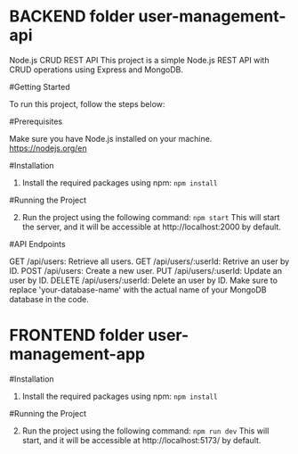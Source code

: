 # BACKEND folder user-management-api
Node.js CRUD REST API
This project is a simple Node.js REST API with CRUD operations using Express and MongoDB.

#Getting Started

To run this project, follow the steps below:

#Prerequisites

Make sure you have Node.js installed on your machine.
https://nodejs.org/en

#Installation

1. Install the required packages using npm:
   `npm install`

#Running the Project

2. Run the project using the following command:
   `npm start`
This will start the server, and it will be accessible at http://localhost:2000 by default.

#API Endpoints

GET /api/users: Retrieve all users.
GET /api/users/:userId: Retrive an user by ID.
POST /api/users: Create a new user.
PUT /api/users/:userId: Update an user by ID.
DELETE /api/users/:userId: Delete an user by ID.
Make sure to replace 'your-database-name' with the actual name of your MongoDB database in the code.

# FRONTEND folder user-management-app

#Installation

1. Install the required packages using npm:
   `npm install`

#Running the Project

2. Run the project using the following command:
   `npm run dev`
This will start, and it will be accessible at http://localhost:5173/ by default.
